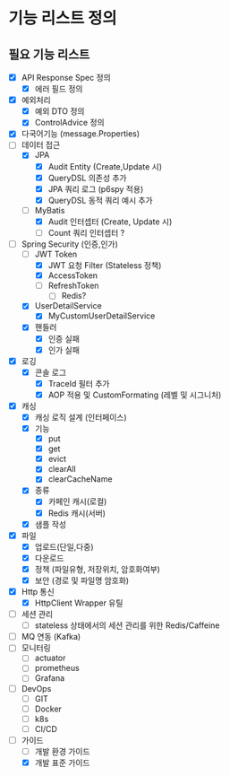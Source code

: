 # 기능 리스트 정의

## 필요 기능 리스트
- [X] API Response Spec 정의
  - [X] 에러 필드 정의
- [X] 예외처리
    - [X] 예외 DTO 정의
    - [X] ControlAdvice 정의
- [X] 다국어기능 (message.Properties)
- [ ] 데이터 접근
    - [X] JPA
        - [X] Audit Entity (Create,Update 시)
        - [X] QueryDSL 의존성 추가
        - [X] JPA 쿼리 로그 (p6spy 적용)
        - [X] QueryDSL 동적 쿼리 예시 추가
    - [ ] MyBatis
        - [X] Audit 인터셉터 (Create, Update 시)
        - [ ] Count 쿼리 인터셉터 ?
- [ ] Spring Security (인증,인가)
    - [ ] JWT Token
        - [X] JWT 요청 Filter (Stateless 정책)
        - [X] AccessToken
        - [ ] RefreshToken
            - [ ] Redis?
    - [X] UserDetailService
        - [X] MyCustomUserDetailService
    - [X] 핸들러
        - [X] 인증 실패
        - [X] 인가 실패
- [X] 로깅
    - [X] 콘솔 로그
        - [X] TraceId 필터 추가
        - [X] AOP 적용 및 CustomFormating (레벨 및 시그니처)    
- [X] 캐싱
    - [X] 캐싱 로직 설계 (인터페이스)
    - [X] 기능
        - [X] put
        - [X] get
        - [X] evict
        - [X] clearAll
        - [X] clearCacheName
    - [X] 종류
        - [X] 카페인 캐시(로컬)
        - [X] Redis 캐시(서버)
    - [X] 샘플 작성
- [X] 파일
    - [X] 업로드(단일,다중)
    - [X] 다운로드
    - [X] 정책 (파일유형, 저장위치, 암호화여부)
    - [X] 보안 (경로 및 파일명 암호화)
- [X] Http 통신
  - [X] HttpClient Wrapper 유틸
- [ ] 세션 관리
  - [ ] stateless 상태에서의 세션 관리를 위한 Redis/Caffeine 
- [ ] MQ 연동 (Kafka)  
- [ ] 모니터링
  - [ ] actuator 
  - [ ] prometheus
  - [ ] Grafana
- [ ] DevOps
    - [ ] GIT
    - [ ] Docker
    - [ ] k8s
    - [ ] CI/CD
- [ ] 가이드
    - [ ] 개발 환경 가이드
    - [X] 개발 표준 가이드